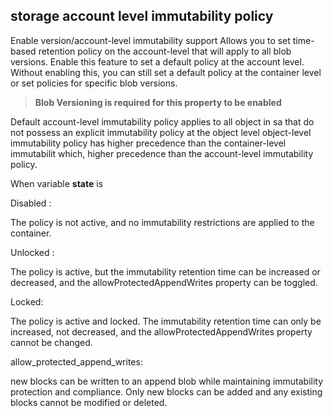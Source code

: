 ## storage account level immutability policy

Enable version/account-level immutability support
Allows you to set time-based retention policy on the account-level
that will apply to all blob versions. Enable this feature to set 
a default policy at the account level. Without enabling this, 
you can still set a default policy at the container level or set 
policies for specific blob versions. 

> **Blob Versioning is required for this property to be enabled**


Default account-level immutability policy 
applies to all object in sa that do not possess an explicit immutability policy at the object level object-level immutability policy has 
higher precedence than the container-level immutabilit which, higher precedence than the account-level immutability policy.

When variable **state** is

Disabled :

The policy is not active, and no immutability restrictions are applied to the container.

Unlocked :

The policy is active, but the immutability retention time can be increased or decreased, and the allowProtectedAppendWrites property can be toggled.

Locked:

The policy is active and locked. The immutability retention time can only be increased, not decreased, and the allowProtectedAppendWrites 
property cannot be changed.

allow_protected_append_writes:

new blocks can be written to an append blob while 
maintaining immutability protection and compliance. 
Only new blocks can be added and any existing blocks 
cannot be modified or deleted.
